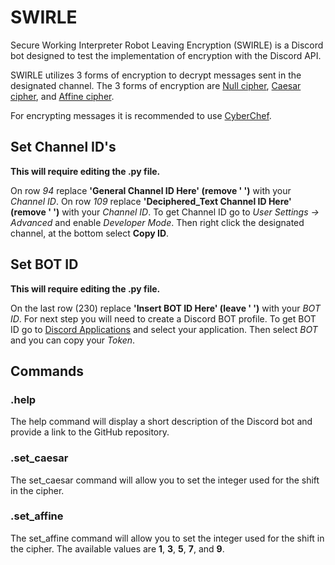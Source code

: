 # SWIRLE
Secure Working Interpreter Robot Leaving Encryption (SWIRLE) is a Discord bot designed to test the implementation of encryption with the Discord API.

SWIRLE utilizes 3 forms of encryption to decrypt messages sent in the designated channel. The 3 forms of encryption are [Null cipher](https://en.wikipedia.org/wiki/Null_cipher), 
[Caesar cipher](https://en.wikipedia.org/wiki/Caesar_cipher), and [Affine cipher](https://en.wikipedia.org/wiki/Affine_cipher).

For encrypting messages it is recommended to use [CyberChef](https://gchq.github.io/CyberChef/).

## Set Channel ID's
**This will require editing the .py file.**

On row *94* replace **'General Channel ID Here' (remove ' ')** with your *Channel ID*.
On row *109* replace **'Deciphered_Text Channel ID Here' (remove ' ')** with your *Channel ID*.
To get Channel ID go to *User Settings -> Advanced* and enable *Developer Mode*. Then right click the designated channel, at the bottom select **Copy ID**.

## Set BOT ID
**This will require editing the .py file.**

On the last row (230) replace **'Insert BOT ID Here' (leave ' ')** with your *BOT ID*.
For next step you will need to create a Discord BOT profile.
To get BOT ID go to [Discord Applications](https://discord.com/developers/applications) and select your application. Then select *BOT* and you can copy your *Token*.

## Commands

### .help
The help command will display a short description of the Discord bot and provide a link to the GitHub repository.

### .set_caesar
The set_caesar command will allow you to set the integer used for the shift in the cipher.

### .set_affine
The set_affine command will allow you to set the integer used for the shift in the cipher. The available values are **1**, **3**, **5**, **7**, and **9**.
